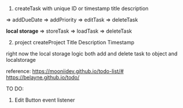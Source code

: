 1. createTask with unique ID or timestamp
   title
   description

=> addDueDate
=> addPriority
=> editTask
=> deleteTask

**local storage**
=> storeTask
=> loadTask
=> deleteTask

2. project
   createProject
   Title
   Description
   Timestamp

right now the local storage logic both add and delete task to object and localstorage

reference:
https://mooniidev.github.io/todo-list/#
https://belayne.github.io/todo/

TO DO:

1. Edit Button event listener
